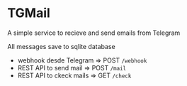 # TGMail

A simple service to recieve and send emails from Telegram

All messages save to sqlite database

* webhook desde Telegram => POST `/webhook`
* REST API to send mail => POST `/mail`
* REST API to ckeck mails => GET `/check`
